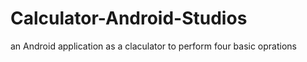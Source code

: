 # Calculator-Android-Studios
an Android application as a claculator to perform four basic oprations
